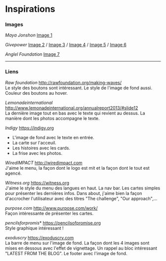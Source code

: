 # Inspirations

### Images

*Maya Jonshon*
[Image 1](/Users/jimmy/Dropbox/Notes/Projets/Baobab/img/img01.jpg)

*Givepower*
[Image 2](/Users/jimmy/Dropbox/Notes/Projets/Baobab/img/img02.jpg) / [Image 3](/Users/jimmy/Dropbox/Notes/Projets/Baobab/img/img03.jpg) / [Image 4](/Users/jimmy/Dropbox/Notes/Projets/Baobab/img/img04.jpg) / [Image 5](/Users/jimmy/Dropbox/Notes/Projets/Baobab/img/img05.jpg) / [Image 6](/Users/jimmy/Dropbox/Notes/Projets/Baobab/img/img06.jpg)

*Anglel Foundation*
[Image 7](/Users/jimmy/Dropbox/Notes/Projets/Baobab/img/img07.png)

---
### Liens

*Raw foundation*
http://rawfoundation.org/making-waves/  
Le style des boutons sont intéressant. Le style de l'image de fond aussi. Couleur des boutons au hover.

*Lemonadeinternational*
http://www.lemonadeinternational.org/annualreport2013/#slide12  
La dernière image tout en bas avec le texte qui revient au dessus. La manière dont les photos accompagne le texte.

*Indigy*
https://indigy.org  

- L'image de fond avec le texte en entrée.
- La carte sur l'acceuil.
- Les histoires avec les cards.
- La frise avec les photos.


*WiredIMPACT* http://wiredimpact.com  
J'aime le menu, la façon dont le logo est mit et la façon dont le tout est agencé. 

*Witness.org* https://witness.org  
J'aime le style du menu des langues en haut. 
La nav bar. Les cartes simples pour présenter les dernières infos. Dans about, j'aime bien la façon d'accrocher l'utilisateur avec des titres "The challenge", "Our approach",…

*purpose.com* http://www.purpose.com/work/  
Façon intéressante de présenter les cartes.

*pencilsforpromis** https://pencilsofpromise.org  
Style graphique intéressant !

*exoduscry* https://exoduscry.com  
La barre de menu sur l'image de fond. La façon dont les 4 images sont mises en dessous avec l'effet de vignettage. Un rappel au bloc intéressant "LATEST FROM THE BLOG". Le footer avec l'image de fond.
